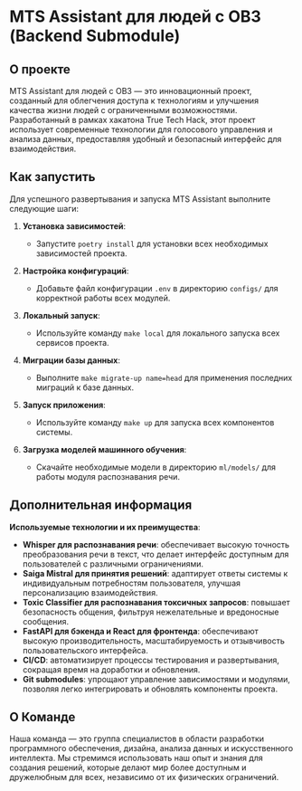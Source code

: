# MTS Assistant для людей с ОВЗ (Backend Submodule)

## О проекте

MTS Assistant для людей с ОВЗ — это инновационный проект, созданный для облегчения доступа к технологиям и улучшения качества жизни людей с ограниченными возможностями. Разработанный в рамках хакатона True Tech Hack, этот проект использует современные технологии для голосового управления и анализа данных, предоставляя удобный и безопасный интерфейс для взаимодействия.

## Как запустить

Для успешного развертывания и запуска MTS Assistant выполните следующие шаги:

1. **Установка зависимостей**:
   - Запустите `poetry install` для установки всех необходимых зависимостей проекта.

2. **Настройка конфигураций**:
   - Добавьте файл конфигурации `.env` в директорию `configs/` для корректной работы всех модулей.

3. **Локальный запуск**:
   - Используйте команду `make local` для локального запуска всех сервисов проекта.

4. **Миграции базы данных**:
   - Выполните `make migrate-up name=head` для применения последних миграций к базе данных.

5. **Запуск приложения**:
   - Используйте команду `make up` для запуска всех компонентов системы.

6. **Загрузка моделей машинного обучения**:
   - Скачайте необходимые модели в директорию `ml/models/` для работы модуля распознавания речи.

## Дополнительная информация

**Используемые технологии и их преимущества**:

- **Whisper для распознавания речи**: обеспечивает высокую точность преобразования речи в текст, что делает интерфейс доступным для пользователей с различными ограничениями.
- **Saiga Mistral для принятия решений**: адаптирует ответы системы к индивидуальным потребностям пользователя, улучшая персонализацию взаимодействия.
- **Toxic Classifier для распознавания токсичных запросов**: повышает безопасность общения, фильтруя нежелательные и вредоносные сообщения.
- **FastAPI для бэкенда и React для фронтенда**: обеспечивают высокую производительность, масштабируемость и отзывчивость пользовательского интерфейса.
- **CI/CD**: автоматизирует процессы тестирования и развертывания, сокращая время на доработки и обновления.
- **Git submodules**: упрощают управление зависимостями и модулями, позволяя легко интегрировать и обновлять компоненты проекта.

## О Команде

Наша команда — это группа специалистов в области разработки программного обеспечения, дизайна, анализа данных и искусственного интеллекта. Мы стремимся использовать наш опыт и знания для создания решений, которые делают мир более доступным и дружелюбным для всех, независимо от их физических ограничений.
